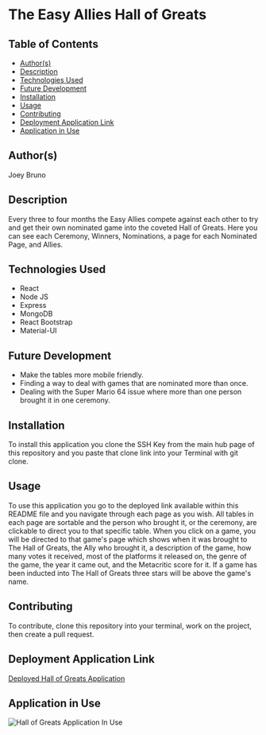 # The Easy Allies Hall of Greats

## Table of Contents
* [Author(s)](#author(s))
* [Description](#description)
* [Technologies Used](#technologies-used)
* [Future Development](#future-development)
* [Installation](#installation)
* [Usage](#usage)
* [Contributing](#contributing)
* [Deployment Application Link](#deployment-application-link)
* [Application in Use](#application-in-use)

## Author(s)
Joey Bruno

## Description
Every three to four months the Easy Allies compete against each other to try and get their own nominated game into the coveted Hall of Greats. Here you can see each Ceremony, Winners, Nominations, a page for each Nominated Page, and Allies. 

## Technologies Used
* React
* Node JS
* Express
* MongoDB
* React Bootstrap
* Material-UI 

## Future Development
* Make the tables more mobile friendly.
* Finding a way to deal with games that are nominated more than once.
* Dealing with the Super Mario 64 issue where more than one person brought it in one ceremony.

## Installation
To install this application you clone the SSH Key from the main hub page of this repository and you paste that clone link into your Terminal with git clone.

## Usage
To use this application you go to the deployed link available within this README file and you navigate through each page as you wish. All tables in each page are sortable and the person who brought it, or the ceremony, are clickable to direct you to that specific table. When you click on a game, you will be directed to that game's page which shows when it was brought to The Hall of Greats, the Ally who brought it, a description of the game, how many votes it received, most of the platforms it released on, the genre of the game, the year it came out, and the Metacritic score for it. If a game has been inducted into The Hall of Greats three stars will be above the game's name.

## Contributing
To contribute, clone this repository into your terminal, work on the project, then create a pull request.

## Deployment Application Link
[Deployed Hall of Greats Application](http://thehallofgreats.com/)

## Application in Use
![Hall of Greats Application In Use](./hall-of-greats.gif)